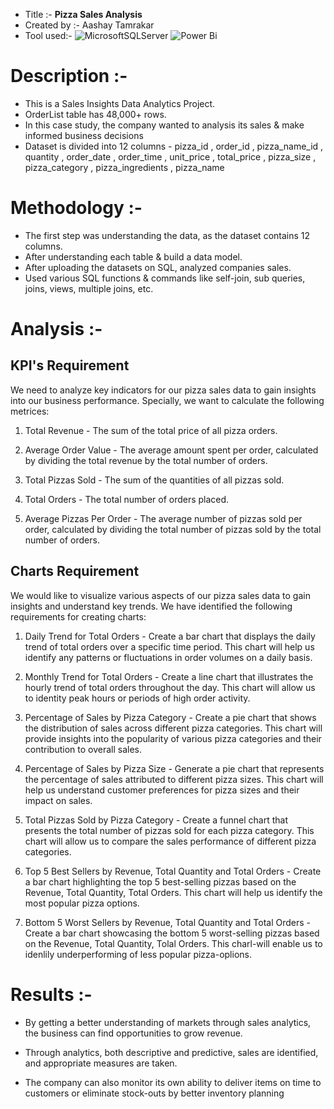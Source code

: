 * Title :-        **Pizza Sales Analysis**
* Created by :-   Aashay Tamrakar
* Tool used:-     ![MicrosoftSQLServer](https://img.shields.io/badge/Microsoft%20SQL%20Server-CC2927?style=for-the-badge&logo=microsoft%20sql%20server&logoColor=white) ![Power Bi](https://img.shields.io/badge/power_bi-F2C811?style=for-the-badge&logo=powerbi&logoColor=black)

# Description :- 

* This is a Sales Insights Data Analytics Project.
* OrderList table has 48,000+ rows.
* In this case study, the company wanted to analysis its sales & make informed business decisions
* Dataset is divided into 12 columns - pizza_id , order_id , pizza_name_id , quantity , order_date , order_time , unit_price , total_price , pizza_size , pizza_category , pizza_ingredients , pizza_name

# Methodology :- 

* The first step was understanding the data, as the dataset contains 12 columns. 
* After understanding each table & build a data model.
* After uploading the datasets on SQL, analyzed companies sales. 
* Used various SQL functions & commands like self-join, sub queries, joins, views, multiple joins, etc.

# Analysis :- 

## KPI's Requirement

We need to analyze key indicators for our pizza sales data to gain insights into our business performance. Specially, we want to calculate the following metrices:

1. Total Revenue - The sum of the total price of all pizza orders.

2. Average Order Value - The average amount spent per order, calculated by dividing the total revenue by the total number of orders.

3. Total Pizzas Sold - The sum of the quantities of all pizzas sold.

4. Total Orders - The total number of orders placed.

5. Average Pizzas Per Order - The average number of pizzas sold per order, calculated by dividing the total number of pizzas sold by the total number of orders.

## Charts Requirement

We would like to visualize various aspects of our pizza sales data to gain insights and understand key trends. We have identified the following requirements for creating charts:

1. Daily Trend for Total Orders - Create a bar chart that displays the daily trend of total orders over a specific time period. This chart will help us identify any patterns or fluctuations in order volumes on a daily basis.

2. Monthly Trend for Total Orders - Create a line chart that illustrates the hourly trend of total orders throughout the day. This chart will allow us to identity peak hours or periods of high order activity.

3. Percentage of Sales by Pizza Category - Create a pie chart that shows the distribution of sales across different pizza categories. This chart will provide insights into the popularity of various pizza categories and their contribution to overall sales.

4. Percentage of Sales by Pizza Size - Generate a pie chart that represents the percentage of sales attributed to different pizza sizes. This chart will help us understand customer preferences for pizza sizes and their impact on sales.

5. Total Pizzas Sold by Pizza Category - Create a funnel chart that presents the total number of pizzas sold for each pizza category. This chart will allow us to compare the sales performance of different pizza categories.

6. Top 5 Best Sellers by Revenue, Total Quantity and Total Orders - Create a bar chart highlighting the top 5 best-selling pizzas based on the Revenue, Total Quantity, Total Orders. This chart will help us identify the most popular pizza options.

7. Bottom 5 Worst Sellers by Revenue, Total Quantity and Total Orders - Create a bar chart showcasing the bottom 5 worst-selling pizzas based on the Revenue, Total Quantity, Tolal Orders. This charl-will enable us to idenlily underperforming of less popular pizza-oplions.

# Results :-

* By getting a better understanding of markets through sales analytics, the business can find opportunities to grow revenue. 

* Through analytics, both descriptive and predictive, sales are identified, and appropriate measures are taken. 

* The company can also monitor its own ability to deliver items on time to customers or eliminate stock-outs by better inventory planning